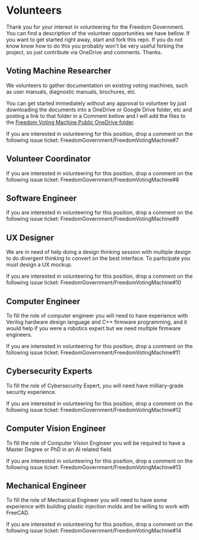# Volunteers

Thank you for your interest in volunteering for the Freedom Government. You can find a description of the volunteer opportunities we have bellow. If you want to get started right away, start and fork this repo. If you do not know know how to do this you probably won't be very useful forking the project, so just contribute via OneDrive and comments. Thanks.

## Voting Machine Researcher

We volunteers to gather documentation on existing voting machines, such as user manuals, diagnostic manuals, brochures, etc.

You can get started immediately without any approval to volunteer by just downloading the documents into a OneDrive or Google Drive folder, etc and posting a link to that folder in a Comment bellow and I will add the files to the [Freedom Voting Machine Public OneDrive folder](https://1drv.ms/u/s!AmVeQ_oN1h-3nMIWEiwK8srjm8m9Ow?e=t91k6s).

If you are interested in volunteering for this position, drop a comment on the following issue ticket: FreedomGovernment/FreedomVotingMachine#7

## Volunteer Coordinator

If you are interested in volunteering for this position, drop a comment on the following issue ticket: FreedomGovernment/FreedomVotingMachine#8

## Software Engineer

If you are interested in volunteering for this position, drop a comment on the following issue ticket: FreedomGovernment/FreedomVotingMachine#9

## UX Designer

We are in need of help doing a design thinking session with multiple design to do divergent thinking to convert on the best interface. To participate you must design a UX mockup.

If you are interested in volunteering for this position, drop a comment on the following issue ticket: FreedomGovernment/FreedomVotingMachine#10

## Computer Engineer

To fill the role of computer engineer you will need to have experience with Verilog hardware design language and C++ firmware programming, and it would help if you were a robotics expert but we need multiple firmware engineers.

If you are interested in volunteering for this position, drop a comment on the following issue ticket: FreedomGovernment/FreedomVotingMachine#11

## Cybersecurity Experts

To fill the role of Cybersecurity Expert, you will need have milliary-grade security experience.

If you are interested in volunteering for this position, drop a comment on the following issue ticket: FreedomGovernment/FreedomVotingMachine#12

## Computer Vision Engineer

To fill the role of Computer Vision Engineer you will be required to have a Master Degree or PhD in an AI related field.

If you are interested in volunteering for this position, drop a comment on the following issue ticket: FreedomGovernment/FreedomVotingMachine#13

## Mechanical Engineer

To fill the role of Mechanical Engineer you will need to have some experience with building plastic injection molds and be willing to work with FreeCAD.

If you are interested in volunteering for this position, drop a comment on the following issue ticket: FreedomGovernment/FreedomVotingMachine#14
